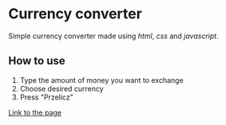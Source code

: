 # Currency converter

Simple currency converter made using _html_, _css_ and _javascript_.

## How to use

1. Type the amount of money you want to exchange
2. Choose desired currency
3. Press "Przelicz"

[Link to the page](https://oko147.github.io/currency-converter/)
